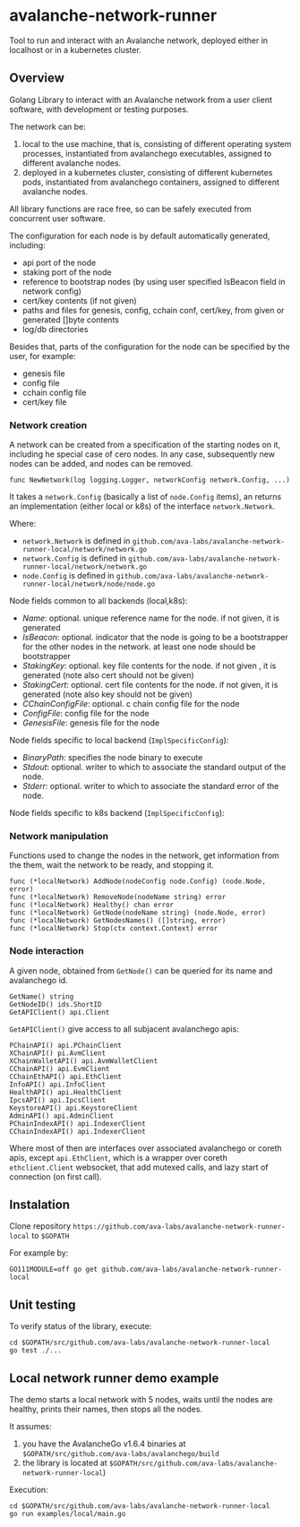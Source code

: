 # avalanche-network-runner

Tool to run and interact with an Avalanche network, deployed either in localhost or in a kubernetes cluster.

## Overview

Golang Library to interact with an Avalanche network from a user client software, with development or testing purposes. 

The network can be:

1. local to the use machine, that is, consisting of different operating system processes, instantiated from avalanchego executables, assigned to different avalanche nodes.
2. deployed in a kubernetes cluster, consisting of different kubernetes pods, instantiated from avalanchego containers, assigned to different avalanche nodes.

All library functions are race free, so can be safely executed from concurrent user software.

The configuration for each node is by default automatically generated, including:
- api port of the node
- staking port of the node
- reference to bootstrap nodes (by using user specified IsBeacon field in network config)
- cert/key contents (if not given)
- paths and files for genesis, config, cchain conf, cert/key, from given or generated []byte contents
- log/db directories

Besides that, parts of the configuration for the node can be specified by the user, for example:
- genesis file
- config file
- cchain config file
- cert/key file

### Network creation

A network can be created from a specification of the starting nodes on it, including he special case of cero nodes. In any case, subsequently new nodes can be added, and nodes can be removed.

```
func NewNetwork(log logging.Logger, networkConfig network.Config, ...)
```

It takes a `network.Config` (basically a list of `node.Config` items), an returns an implementation (either local or k8s) of the interface `network.Network`. 

Where:
- `network.Network` is defined in `github.com/ava-labs/avalanche-network-runner-local/network/network.go`
- `network.Config` is defined in `github.com/ava-labs/avalanche-network-runner-local/network/network.go`
- `node.Config` is defined in `github.com/ava-labs/avalanche-network-runner-local/network/node/node.go`

Node fields common to all backends (local,k8s):

- *Name*: optional. unique reference name for the node. if not given, it is generated
- *IsBeacon*: optional. indicator that the node is going to be a bootstrapper for the other nodes in the network. at least one node should be bootstrapper
- *StakingKey*: optional. key file contents for the node. if not given , it is generated (note also cert should not be given)
- *StakingCert*: optional. cert file contents for the node. if not given, it is generated (note also key should not be given)
- *CChainConfigFile*: optional. c chain config file for the node
- *ConfigFile*: config file for the node
- *GenesisFile*: genesis file for the node

Node fields specific to local backend (`ImplSpecificConfig`):
- *BinaryPath*: specifies the node binary to execute
- *Stdout*: optional. writer to which to associate the standard output of the node.
- *Stderr*: optional. writer to which to associate the standard error of the node.

Node fields specific to k8s backend (`ImplSpecificConfig`):

### Network manipulation

Functions used to change the nodes in the network, get information from the them, wait the network to be ready, and stopping it.

```
func (*localNetwork) AddNode(nodeConfig node.Config) (node.Node, error) 
func (*localNetwork) RemoveNode(nodeName string) error 
func (*localNetwork) Healthy() chan error 
func (*localNetwork) GetNode(nodeName string) (node.Node, error) 
func (*localNetwork) GetNodesNames() ([]string, error) 
func (*localNetwork) Stop(ctx context.Context) error 
```

### Node interaction

A given node, obtained from `GetNode()` can be queried for its name and avalanchego id. 

```
GetName() string
GetNodeID() ids.ShortID
GetAPIClient() api.Client
```

`GetAPIClient()` give access to all subjacent avalanchego apis:

```
PChainAPI() api.PChainClient
XChainAPI() pi.AvmClient
XChainWalletAPI() api.AvmWalletClient
CChainAPI() api.EvmClient
CChainEthAPI() api.EthClient 
InfoAPI() api.InfoClient
HealthAPI() api.HealthClient
IpcsAPI() api.IpcsClient
KeystoreAPI() api.KeystoreClient
AdminAPI() api.AdminClient
PChainIndexAPI() api.IndexerClient
CChainIndexAPI() api.IndexerClient
```

Where most of then are interfaces over associated avalanchego or coreth apis, except `api.EthClient`, which is a wrapper over coreth `ethclient.Client` websocket, that add mutexed calls, and lazy start of connection (on first call).

## Instalation

Clone repository `https://github.com/ava-labs/avalanche-network-runner-local` to `$GOPATH`

For example by:

```
GO111MODULE=off go get github.com/ava-labs/avalanche-network-runner-local
```

## Unit testing

To verify status of the library, execute:

```
cd $GOPATH/src/github.com/ava-labs/avalanche-network-runner-local
go test ./...
```

## Local network runner demo example 


The demo starts a local network with 5 nodes, waits until the nodes are healthy, prints their names, then stops all the nodes.

It assumes:

1. you have the AvalancheGo v1.6.4 binaries at `$GOPATH/src/github.com/ava-labs/avalanchego/build`
2. the library is located at `$GOPATH/src/github.com/ava-labs/avalanche-network-runner-local`)

Execution:

```
cd $GOPATH/src/github.com/ava-labs/avalanche-network-runner-local
go run examples/local/main.go
```




